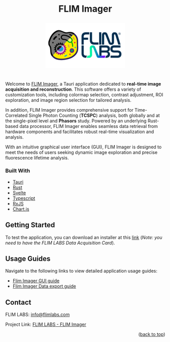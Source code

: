 
<div align="center">
  <h1>FLIM Imager </h1>
</div>
<div align="center" style="padding: 0.5rem; border-radius: 5px">
  <a href="https://www.flimlabs.com/">
    <img src="./assets/images/flim-imager-logo-blue.png" width="250" alt="Logo">
  </a>
</div>
<br>

Welcome to [FLIM Imager](https://github.com/flim-labs/flim-imager-releases), a Tauri application dedicated to **real-time image acquisition and reconstruction**. This software offers a variety of customization tools, including colormap selection, contrast adjustment, ROI exploration, and image region selection for tailored analysis.

In addition, FLIM Imager provides comprehensive support for Time-Correlated Single Photon Counting (**TCSPC**) analysis, both globally and at the single-pixel level and **Phasors** study. Powered by an underlying Rust-based data processor, FLIM Imager enables seamless data retrieval from hardware components and facilitates robust real-time visualization and analysis.

With an intuitive graphical user interface (GUI), FLIM Imager is designed to meet the needs of users seeking dynamic image exploration and precise fluorescence lifetime analysis.


### Built With

* [Tauri](https://v2.tauri.app/)
* [Rust](https://www.rust-lang.org/)
* [Svelte](https://svelte.dev/)
* [Typescript](https://www.typescriptlang.org/)
* [RxJS](https://rxjs.dev/)
* [Chart.js](https://www.chartjs.org/docs/latest/getting-started/installation.html)



<!-- GETTING STARTED -->
## Getting Started
To test the application, you can download an installer at this [link](https://github.com/flim-labs/flim-imager-releases/releases/tag/v1.0.1) (_Note: you need to have the FLIM LABS Data Acquisition Card_). 


## Usage Guides

Navigate to the following links to view detailed application usage guides:

- [Flim Imager GUI guide](v1.0.1/index.md)
- [Flim Imager Data export guide](v1.0.1/data-export.md)


## Contact

FLIM LABS: info@flimlabs.com

Project Link: [FLIM LABS - FLIM Imager](https://github.com/flim-labs/flim-imager-releases)

<p align="right">(<a href="#readme-top">back to top</a>)</p>
